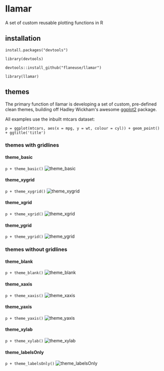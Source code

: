 # llamar
A set of custom reusable plotting functions in R

## installation
`install.packages("devtools")`

`library(devtools)`

`devtools::install_github("flaneuse/llamar")`

`library(llamar)`

## themes
The primary function of llamar is developing a set of custom, pre-defined clean themes, building off Hadley Wickham's awesome [ggplot2](ggplot2.org) package.

All examples use the inbuilt mtcars dataset:

`p = ggplot(mtcars, aes(x = mpg, y = wt, colour = cyl)) + geom_point() + ggtitle('title')`

### themes with gridlines
#### theme_basic
`p + theme_basic()`
![theme_basic](/img/basic.png)

#### theme_xygrid
`p + theme_xygrid()`
![theme_xygrid](/img/xygrid.png)

#### theme_xgrid
`p + theme_xgrid()`
![theme_xgrid](/img/xgrid.png)

#### theme_ygrid
`p + theme_ygrid()`
![theme_ygrid](/img/ygrid.png)


### themes without gridlines
#### theme_blank
`p + theme_blank()`
![theme_blank](/img/blank.png)

#### theme_xaxis
`p + theme_xaxis()`
![theme_xaxis](/img/xaxis.png)

#### theme_yaxis
`p + theme_yaxis()`
![theme_yaxis](/img/yaxis.png)

#### theme_xylab
`p + theme_xylab()`
![theme_xylab](/img/xylab.png)

#### theme_labelsOnly
`p + theme_labelsOnly()`
![theme_labelsOnly](/img/labelsOnly.png)
